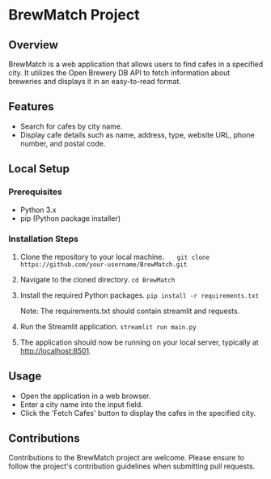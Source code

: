 # BrewMatch Project

## Overview

BrewMatch is a web application that allows users to find cafes in a specified city. It utilizes the Open Brewery DB API to fetch information about breweries and displays it in an easy-to-read format.

## Features

- Search for cafes by city name.
- Display cafe details such as name, address, type, website URL, phone number, and postal code.

## Local Setup

### Prerequisites

- Python 3.x
- pip (Python package installer)

### Installation Steps

1. Clone the repository to your local machine.
    ```   git clone https://github.com/your-username/BrewMatch.git```

2. Navigate to the cloned directory.
    ```cd BrewMatch```

3. Install the required Python packages.
    ```pip install -r requirements.txt```

   Note: The requirements.txt should contain streamlit and requests.

4. Run the Streamlit application.
    ```streamlit run main.py```

5. The application should now be running on your local server, typically at [http://localhost:8501](http://localhost:8501).

## Usage

- Open the application in a web browser.
- Enter a city name into the input field.
- Click the 'Fetch Cafes' button to display the cafes in the specified city.

## Contributions

Contributions to the BrewMatch project are welcome. Please ensure to follow the project's contribution guidelines when submitting pull requests.
